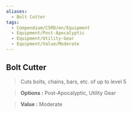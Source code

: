 ```yaml
---
aliases:
  - Bolt Cutter
tags:
  - Compendium/CSRD/en/Equipment
  - Equipment/Post-Apocalyptic
  - Equipment/Utility-Gear
  - Equipment/Value/Moderate
---
```

  
    
## Bolt Cutter    
    
>Cuts bolts, chains, bars, etc. of up to level 5    
> **Options :** Post-Apocalyptic, Utility Gear    
> **Value :** Moderate